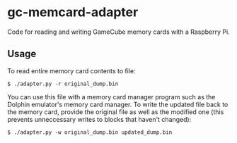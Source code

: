 # gc-memcard-adapter

Code for reading and writing GameCube memory cards with a Raspberry Pi.

## Usage

To read entire memory card contents to file:

`$ ./adapter.py -r original_dump.bin`

You can use this file with a memory card manager program such as the
Dolphin emulator's memory card manager. To write the updated file back
to the memory card, provide the original file as well as the modified one
(this prevents unneccessary writes to blocks that haven't changed):

`$ ./adapter.py -w original_dump.bin updated_dump.bin`
